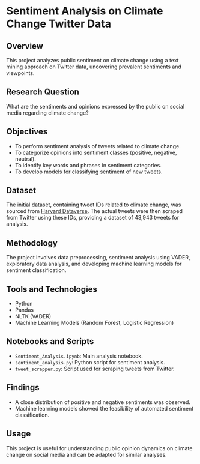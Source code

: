 
# Sentiment Analysis on Climate Change Twitter Data

## Overview
This project analyzes public sentiment on climate change using a text mining approach on Twitter data, uncovering prevalent sentiments and viewpoints.

## Research Question
What are the sentiments and opinions expressed by the public on social media regarding climate change?

## Objectives
- To perform sentiment analysis of tweets related to climate change.
- To categorize opinions into sentiment classes (positive, negative, neutral).
- To identify key words and phrases in sentiment categories.
- To develop models for classifying sentiment of new tweets.

## Dataset
The initial dataset, containing tweet IDs related to climate change, was sourced from [Harvard Dataverse](https://dataverse.harvard.edu/dataset.xhtml?persistentId=doi:10.7910/DVN/5QCCUU). The actual tweets were then scraped from Twitter using these IDs, providing a dataset of 43,943 tweets for analysis.

## Methodology
The project involves data preprocessing, sentiment analysis using VADER, exploratory data analysis, and developing machine learning models for sentiment classification.

## Tools and Technologies
- Python
- Pandas
- NLTK (VADER)
- Machine Learning Models (Random Forest, Logistic Regression)

## Notebooks and Scripts
- `Sentiment_Analysis.ipynb`: Main analysis notebook.
- `sentiment_analysis.py`: Python script for sentiment analysis.
- `tweet_scrapper.py`: Script used for scraping tweets from Twitter.

## Findings
- A close distribution of positive and negative sentiments was observed.
- Machine learning models showed the feasibility of automated sentiment classification.

## Usage
This project is useful for understanding public opinion dynamics on climate change on social media and can be adapted for similar analyses.
